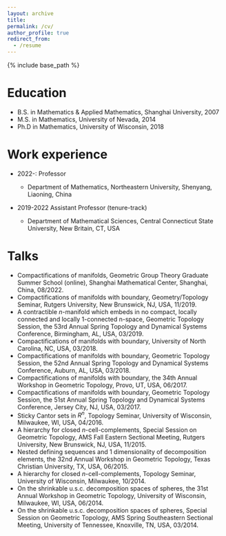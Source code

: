 ```yaml
---
layout: archive
title: 
permalink: /cv/
author_profile: true
redirect_from:
  - /resume
---
```


{% include base_path %}

Education
======
* B.S. in Mathematics & Applied Mathematics, Shanghai University, 2007
* M.S. in Mathematics, University of Nevada, 2014
* Ph.D in Mathematics, University of Wisconsin, 2018

Work experience
======
* 2022-: Professor
  * Department of Mathematics, Northeastern University, Shenyang, Liaoning, China
  

* 2019-2022 Assistant Professor (tenure-track)
  * Department of Mathematical Sciences, Central Connecticut State University, New Britain, CT, USA
  





Talks
======
 * Compactifications of manifolds,  Geometric Group Theory Graduate Summer School (online), Shanghai Mathematical Center, Shanghai, China, 08/2022.
 * Compactifications of manifolds with boundary, Geometry/Topology Seminar, Rutgers University, New Brunswick, NJ, USA, 11/2019.
 * A contractible $n$-manifold which embeds in no compact, locally connected and locally 1-connected n-space, Geometric Topology Session, the 53rd Annual Spring Topology and Dynamical Systems Conference, Birmingham, AL, USA, 03/2019.
 * Compactifications of manifolds with boundary, University of North Carolina, NC, USA, 03/2018.
 * Compactifications of manifolds with boundary, Geometric Topology Session, the 52nd Annual Spring Topology and Dynamical Systems Conference, Auburn, AL, USA, 03/2018.
 * Compactifications of manifolds with boundary, the 34th Annual Workshop in Geometric Topology, Provo, UT, USA, 06/2017.
 * Compactifications of manifolds with boundary, Geometric Topology Session, the 51st Annual Spring Topology and Dynamical Systems Conference, Jersey City, NJ, USA, 03/2017.
 * Sticky Cantor sets in $R^n$, Topology Seminar, University of Wisconsin, Milwaukee, WI, USA, 04/2016.
 * A hierarchy for closed $n$-cell-complements, Special Session on Geometric Topology, AMS Fall Eastern Sectional Meeting, Rutgers University, New Brunswick, NJ, USA, 11/2015. 
 * Nested defining sequences and 1 dimensionality of decomposition elements, the 32nd Annual Workshop in Geometric Topology, Texas Christian University, TX, USA, 06/2015.
 * A hierarchy for closed $n$-cell-complements, Topology Seminar, University of Wisconsin, Milwaukee, 10/2014. 
 * On the shrinkable u.s.c. decomposition spaces of spheres, the 31st Annual Workshop in Geometric Topology, University of Wisconsin, Milwaukee, WI, USA, 06/2014.
 * On the shrinkable u.s.c. decomposition spaces of spheres, Special Session on Geometric Topology, AMS Spring Southeastern Sectional Meeting, University of Tennessee, Knoxville, TN, USA, 03/2014.
  


